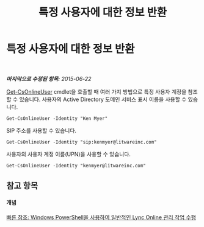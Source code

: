 ﻿---
title: 특정 사용자에 대한 정보 반환
TOCTitle: 특정 사용자에 대한 정보 반환
ms:assetid: 6c8c2190-8e62-4f92-bbe9-4f692bd7ebf5
ms:mtpsurl: https://technet.microsoft.com/ko-kr/library/Dn362803(v=OCS.15)
ms:contentKeyID: 56270253
ms.date: 08/10/2015
mtps_version: v=OCS.15
ms.translationtype: HT
---

# 특정 사용자에 대한 정보 반환

 

_**마지막으로 수정된 항목:** 2015-06-22_

[Get-CsOnlineUser](get-csonlineuser.md) cmdlet을 호출할 때 여러 가지 방법으로 특정 사용자 계정을 참조할 수 있습니다. 사용자의 Active Directory 도메인 서비스 표시 이름을 사용할 수 있습니다.

    Get-CsOnlineUser -Identity "Ken Myer"

SIP 주소를 사용할 수 있습니다.

    Get-CsOnlineUser -Identity "sip:kenmyer@litwareinc.com"

사용자의 사용자 계정 이름(UPN)을 사용할 수 있습니다.

    Get-CsOnlineUser -Identity "kenmyer@litwareinc.com"

## 참고 항목

#### 개념

[빠른 참조: Windows PowerShell을 사용하여 일반적인 Lync Online 관리 작업 수행](quick-reference-using-windows-powershell-to-do-common-skype-for-business-online-management-tasks.md)

